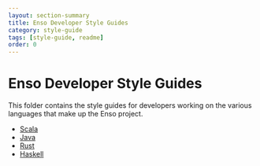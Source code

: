```yaml
---
layout: section-summary
title: Enso Developer Style Guides
category: style-guide
tags: [style-guide, readme]
order: 0
---
```


# Enso Developer Style Guides
This folder contains the style guides for developers working on the various
languages that make up the Enso project.

- [Scala](./scala.md)
- [Java](./java.md)
- [Rust](./rust.md)
- [Haskell](./haskell.md)
